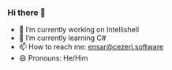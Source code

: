 ### Hi there 👋
- 🔭 I’m currently working on Intellishell
- 🌱 I’m currently learning C#
- 📫 How to reach me: ensar@cezeri.software
- 😄 Pronouns: He/Him

